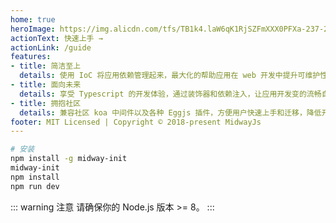 ```yaml
---
home: true
heroImage: https://img.alicdn.com/tfs/TB1k4.laW6qK1RjSZFmXXX0PFXa-237-237.png
actionText: 快速上手 →
actionLink: /guide
features:
- title: 简洁至上
  details: 使用 IoC 将应用依赖管理起来，最大化的帮助应用在 web 开发中提升可维护性和扩展性，开发者无需关注对象创建。
- title: 面向未来
  details: 享受 Typescript 的开发体验，通过装饰器和依赖注入，让应用开发变的流畅自然，可以专注业务逻辑编码。
- title: 拥抱社区
  details: 兼容社区 koa 中间件以及各种 Eggjs 插件，方便用户快速上手和迁移，降低开发和部署成本。
footer: MIT Licensed | Copyright © 2018-present MidwayJs
---
```


```bash
# 安装
npm install -g midway-init
midway-init
npm install
npm run dev
```

::: warning 注意
请确保你的 Node.js 版本 >= 8。
:::
